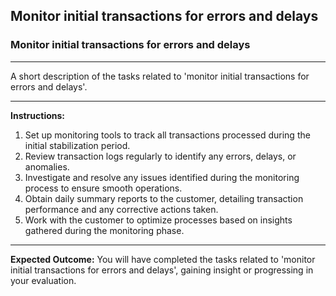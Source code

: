 ## Monitor initial transactions for errors and delays

### Monitor initial transactions for errors and delays

---
A short description of the tasks related to 'monitor initial transactions for errors and delays'.


---
**Instructions:**

1. Set up monitoring tools to track all transactions processed during the initial stabilization period.
2. Review transaction logs regularly to identify any errors, delays, or anomalies.
3. Investigate and resolve any issues identified during the monitoring process to ensure smooth operations.
4. Obtain daily summary reports to the customer, detailing transaction performance and any corrective actions taken.
5. Work with the customer to optimize processes based on insights gathered during the monitoring phase.

---
**Expected Outcome:**
You will have completed the tasks related to 'monitor initial transactions for errors and delays', gaining insight or progressing in your evaluation.
